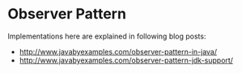 # Observer Pattern
Implementations here are explained in following blog posts:

- http://www.javabyexamples.com/observer-pattern-in-java/
- http://www.javabyexamples.com/observer-pattern-jdk-support/
